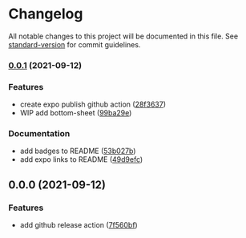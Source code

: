 # Changelog

All notable changes to this project will be documented in this file. See [standard-version](https://github.com/conventional-changelog/standard-version) for commit guidelines.

### [0.0.1](https://github.com/dominickolbe/frank/compare/v0.0.0...v0.0.1) (2021-09-12)


### Features

* create expo publish github action ([28f3637](https://github.com/dominickolbe/frank/commit/28f36379b9082dca86319f05619a06bd284e4357))
* WIP add bottom-sheet ([99ba29e](https://github.com/dominickolbe/frank/commit/99ba29e5404ae76efcfda45aa9b54a3d08d3a00a))


### Documentation

* add badges to README ([53b027b](https://github.com/dominickolbe/frank/commit/53b027ba6eaaf3d600c1ea7c8e1c1fc19ee3a0e2))
* add expo links to README ([49d9efc](https://github.com/dominickolbe/frank/commit/49d9efc73b13a15ec109da3c9d14e5a37286ab2a))

## 0.0.0 (2021-09-12)


### Features

* add github release action ([7f560bf](https://github.com/dominickolbe/frank/commit/7f560bf58210585de8f82812e8165a80d30c5fbe))
